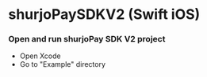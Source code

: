 # shurjoPaySDKV2 (Swift iOS)

### Open and run shurjoPay SDK V2 project
- Open Xcode
- Go to "Example" directory
